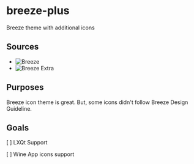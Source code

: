 # breeze-plus
 Breeze theme with additional icons

## Sources

* ![Breeze](https://invent.kde.org/frameworks/breeze-icons)
* ![Breeze Extra](https://github.com/varlesh/breeze-extra)

## Purposes

Breeze icon theme is great. But, some icons didn't follow Breeze Design Guideline.

## Goals

[ ] LXQt Support

[ ] Wine App icons support

